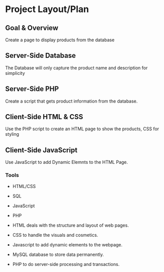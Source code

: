 # Project Layout/Plan #

## Goal & Overview ##

Create a page to display products from the database

## Server-Side Database ##

The Database will only capture the product name and description for simplicity

## Server-Side PHP ##

Create a script that gets product information from the database.

## Client-Side HTML & CSS ##

Use the PHP script to create an HTML page to show the products, CSS for styling

## Client-Side JavaScript ##

Use JavaScript to add Dynamic Elemnts to the HTML Page. 

### Tools ###
- HTML/CSS
- SQL
- JavaScript
- PHP

- HTML deals with the structure and layout of web pages.
- CSS to handle the visuals and cosmetics.
- Javascript to add dynamic elements to the webpage.
- MySQL database to store data permanently.
- PHP to do server-side processing and transactions.